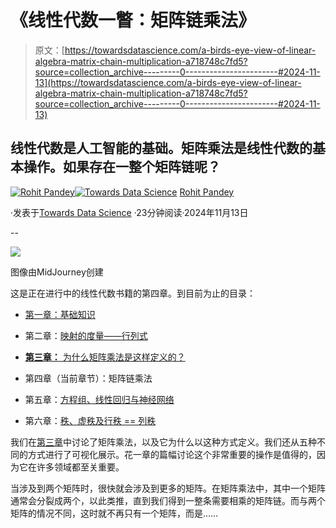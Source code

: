 # 《线性代数一瞥：矩阵链乘法》

> 原文：[https://towardsdatascience.com/a-birds-eye-view-of-linear-algebra-matrix-chain-multiplication-a718748c7fd5?source=collection_archive---------0-----------------------#2024-11-13](https://towardsdatascience.com/a-birds-eye-view-of-linear-algebra-matrix-chain-multiplication-a718748c7fd5?source=collection_archive---------0-----------------------#2024-11-13)

## 线性代数是人工智能的基础。矩阵乘法是线性代数的基本操作。如果存在一整个矩阵链呢？

[](https://medium.com/@rohitpandey576?source=post_page---byline--a718748c7fd5--------------------------------)[![Rohit Pandey](../Images/af817d8f68f2984058f0afb8fd7ecbe9.png)](https://medium.com/@rohitpandey576?source=post_page---byline--a718748c7fd5--------------------------------)[](https://towardsdatascience.com/?source=post_page---byline--a718748c7fd5--------------------------------)[![Towards Data Science](../Images/a6ff2676ffcc0c7aad8aaf1d79379785.png)](https://towardsdatascience.com/?source=post_page---byline--a718748c7fd5--------------------------------) [Rohit Pandey](https://medium.com/@rohitpandey576?source=post_page---byline--a718748c7fd5--------------------------------)

·发表于[Towards Data Science](https://towardsdatascience.com/?source=post_page---byline--a718748c7fd5--------------------------------) ·23分钟阅读·2024年11月13日

--

![](../Images/6c7ab0ebf9dcaec38e424c80f1f70f94.png)

图像由MidJourney创建

这是正在进行中的线性代数书籍的第四章。到目前为止的目录：

+   [第一章：基础知识](/towards-data-science/a-birds-eye-view-of-linear-algebra-the-basics-29ad2122d98f)

+   第二章：[映射的度量——行列式](/p/1e5fd752a3be)

+   [**第三章：** 为什么矩阵乘法是这样定义的？](https://medium.com/towards-data-science/a-birds-eye-view-of-linear-algebra-why-is-matrix-multiplication-like-that-a4d94067651e)

+   第四章（当前章节）：矩阵链乘法

+   第五章：[方程组、线性回归与神经网络](/p/fe5b88a57f66)

+   第六章：[秩、虚秩及行秩 == 列秩](/a-birds-eye-view-of-linear-algebra-rank-nullity-and-why-row-rank-equals-column-rank-bc084e0e1075)

我们在[第三章](https://medium.com/towards-data-science/a-birds-eye-view-of-linear-algebra-why-is-matrix-multiplication-like-that-a4d94067651e)中讨论了矩阵乘法，以及它为什么以这种方式定义。我们还从五种不同的方式进行了可视化展示。花一章的篇幅讨论这个非常重要的操作是值得的，因为它在许多领域都至关重要。

当涉及到两个矩阵时，很快就会涉及到更多的矩阵。在矩阵乘法中，其中一个矩阵通常会分裂成两个，以此类推，直到我们得到一整条需要相乘的矩阵链。而与两个矩阵的情况不同，这时就不再只有一个矩阵，而是……
